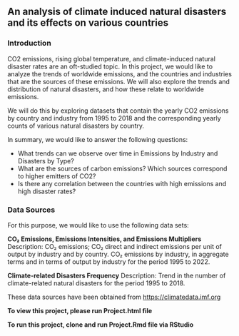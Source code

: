 ## An analysis of climate induced natural disasters and its effects on various countries

### Introduction

CO2 emissions, rising global temperature, and climate-induced natural disaster rates are an oft-studied topic. In this project, we would like to analyze the trends of worldwide emissions, and the countries and industries that are the sources of these emissions. We will also explore the trends and distribution of natural disasters, and how these relate to worldwide emissions.

We will do this by exploring datasets that contain the yearly CO2 emissions by country and industry from 1995 to 2018 and the corresponding yearly counts of various natural disasters by country.

In summary, we would like to answer the following questions:

- What trends can we observe over time in Emissions by Industry and Disasters by Type?
- What are the sources of carbon emissions? Which sources correspond to higher emitters of CO2?
- Is there any correlation between the countries with high emissions and high disaster rates?

### Data Sources
For this purpose, we would like to use the following data sets:

**CO₂ Emissions, Emissions Intensities, and Emissions Multipliers**
Description: CO₂ emissions; CO₂ direct and indirect emissions per unit of output by industry and by country. CO₂ emissions by industry, in aggregate terms and in terms of output by industry for the period 1995 to 2022.

**Climate-related Disasters Frequency**
Description: Trend in the number of climate-related natural disasters for the period 1995 to 2018.

These data sources have been obtained from https://climatedata.imf.org


**To view this project, please run Project.html file**

**To run this project, clone and run Project.Rmd file via RStudio** 
